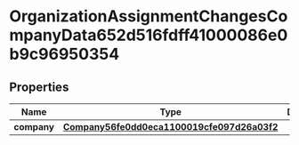 

# OrganizationAssignmentChangesCompanyData652d516fdff41000086e0b9c96950354


## Properties

| Name | Type | Description | Notes |
|------------ | ------------- | ------------- | -------------|
|**company** | [**Company56fe0dd0eca1100019cfe097d26a03f2**](Company56fe0dd0eca1100019cfe097d26a03f2.md) |  |  [optional] |



